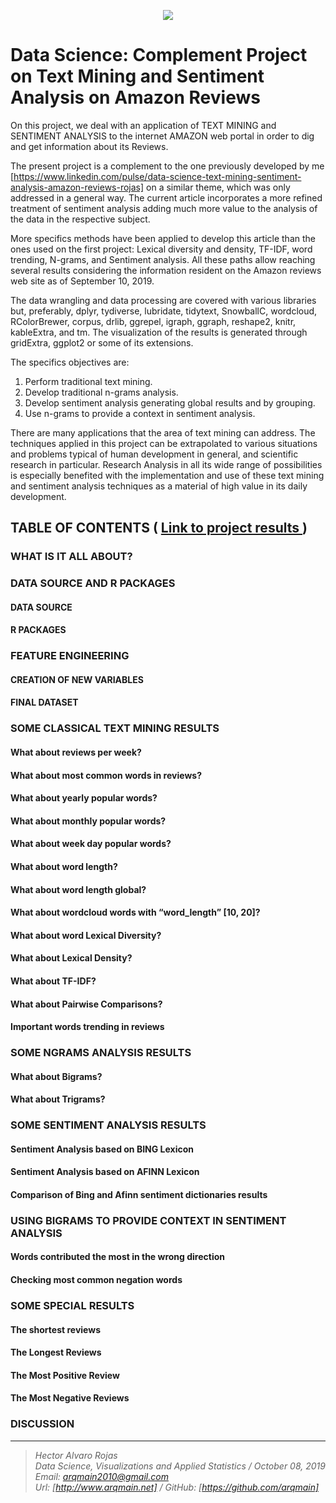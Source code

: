 <p align="center">
<img  src="http://arqmain.net/Researches/Researchs/Complement_Amazon_Reviews/images/amazon3.gif">
</p>

 # Data Science: Complement Project on Text Mining and Sentiment Analysis on Amazon Reviews

On this project, we deal with an application of TEXT MINING and SENTIMENT ANALYSIS to the internet AMAZON web portal in order to dig and get information about its Reviews.

The present project is a complement to the one previously developed by me [https://www.linkedin.com/pulse/data-science-text-mining-sentiment-analysis-amazon-reviews-rojas] on a similar theme, which was only addressed in a general way. The current article incorporates a more refined treatment of sentiment analysis adding much more value to the analysis of the data in the respective subject.

More specifics methods have been applied to develop this article than the ones used on the first project: Lexical diversity and density, TF-IDF, word trending, N-grams, and Sentiment analysis. All these paths allow reaching several results considering the information resident on the Amazon reviews web site as of September 10, 2019.

The data wrangling and data processing are covered with various libraries but, preferably, dplyr, tydiverse, lubridate, tidytext, SnowballC, wordcloud, RColorBrewer, corpus, drlib, ggrepel, igraph, ggraph, reshape2, knitr, kableExtra, and tm. The visualization of the results is generated through gridExtra, ggplot2 or some of its extensions.

The specifics objectives are:

1) Perform traditional text mining.
2) Develop traditional n-grams analysis.
3) Develop sentiment analysis generating global results and by grouping.
4) Use n-grams to provide a context in sentiment analysis.

There are many applications that the area of text mining can address. The techniques applied in this project can be extrapolated to various situations and problems typical of human development in general, and scientific research in particular. Research Analysis in all its wide range of possibilities is especially benefited with the implementation and use of these text mining and sentiment analysis techniques as a material of high value in its daily development.


## TABLE OF CONTENTS   (  [  Link to project results ]( http://arqmain.net/Researches/Researchs/Complement_Amazon_Reviews/AMAZON_Reviews.html))

### WHAT IS IT ALL ABOUT?

### DATA SOURCE  AND  R PACKAGES
#### DATA SOURCE
#### R PACKAGES

### FEATURE ENGINEERING
#### CREATION OF NEW VARIABLES
#### FINAL DATASET

### SOME CLASSICAL TEXT MINING RESULTS
#### What about reviews per week?
#### What about most common words in reviews?
#### What about yearly popular words?
#### What about monthly popular words?
#### What about week day popular words?
#### What about word length?
#### What about word length global?
#### What about wordcloud words with “word_length” [10, 20]?
#### What about word Lexical Diversity?
#### What about Lexical Density?
#### What about TF-IDF?
#### What about Pairwise Comparisons?
#### Important words trending in reviews

### SOME NGRAMS ANALYSIS RESULTS
#### What about Bigrams?
#### What about Trigrams?

### SOME SENTIMENT ANALYSIS RESULTS
#### Sentiment Analysis based on BING Lexicon
#### Sentiment Analysis based on AFINN Lexicon
#### Comparison of Bing and Afinn sentiment dictionaries results

### USING BIGRAMS TO PROVIDE CONTEXT IN SENTIMENT ANALYSIS
#### Words contributed the most in the wrong direction
#### Checking most common negation words

### SOME SPECIAL RESULTS
#### The shortest reviews
#### The Longest Reviews
#### The Most Positive Review
#### The Most Negative Reviews

### DISCUSSION

<hr>

><i>Hector Alvaro Rojas<br>
>Data Science, Visualizations and Applied Statistics / October 08, 2019<br>
>Email: <arqmain2010@gmail.com> <br>
>Url: [http://www.arqmain.net]   /   GitHub: [https://github.com/arqmain]</i>

